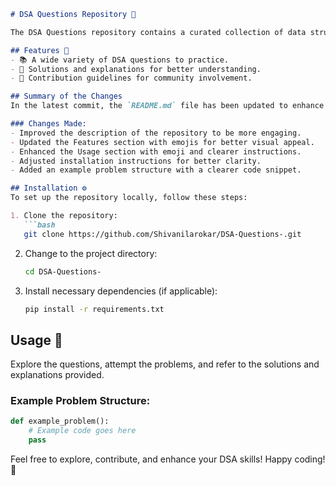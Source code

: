 ```markdown
# DSA Questions Repository 🎉

The DSA Questions repository contains a curated collection of data structures and algorithms questions designed to help developers enhance their problem-solving skills and prepare for technical interviews.

## Features 🌟
- 📚 A wide variety of DSA questions to practice.
- 🚀 Solutions and explanations for better understanding.
- 🤝 Contribution guidelines for community involvement.

## Summary of the Changes
In the latest commit, the `README.md` file has been updated to enhance clarity and aesthetics:

### Changes Made:
- Improved the description of the repository to be more engaging.
- Updated the Features section with emojis for better visual appeal.
- Enhanced the Usage section with emoji and clearer instructions.
- Adjusted installation instructions for better clarity.
- Added an example problem structure with a clearer code snippet.

## Installation ⚙️
To set up the repository locally, follow these steps:

1. Clone the repository:
   ```bash
   git clone https://github.com/Shivanilarokar/DSA-Questions-.git
   ```
2. Change to the project directory:
   ```bash
   cd DSA-Questions-
   ```
3. Install necessary dependencies (if applicable):
   ```bash
   pip install -r requirements.txt
   ```

## Usage 📖
Explore the questions, attempt the problems, and refer to the solutions and explanations provided.

### Example Problem Structure:
```python
def example_problem():
    # Example code goes here
    pass
```

Feel free to explore, contribute, and enhance your DSA skills! Happy coding! 🚀
```